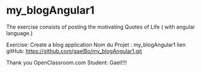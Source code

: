# my_blogAngular1
The exercise consists of posting the motivating Quotes of Life ( with angular language.)

Exercise: Create a blog application
Nom du Projet : my_blogAngular1
lien gitHub: https://github.com/gaelBo/my_blogAngular1.git

Thank you OpenClassroom.com 
Student: Gael!!!!

